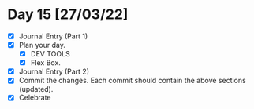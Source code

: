 # Day 15 [27/03/22]

- [x] Journal Entry (Part 1)
- [x] Plan your day.
  - [x] DEV TOOLS
  - [x] Flex Box.
- [x] Journal Entry (Part 2)
- [x] Commit the changes. Each commit should contain the above sections (updated).
- [x] Celebrate
<!-- [x] to tick -->
